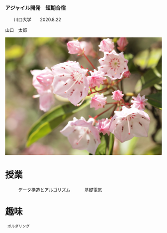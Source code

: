 ### アジャイル開発　短期合宿
　　川口大学　　2020.8.22

山口　太郎　

![カルミア](bx00-150.jpg)

# 授業
　　　データ構造とアルゴリズム
　　　基礎電気
    
# 趣味
     ボルダリング
     
